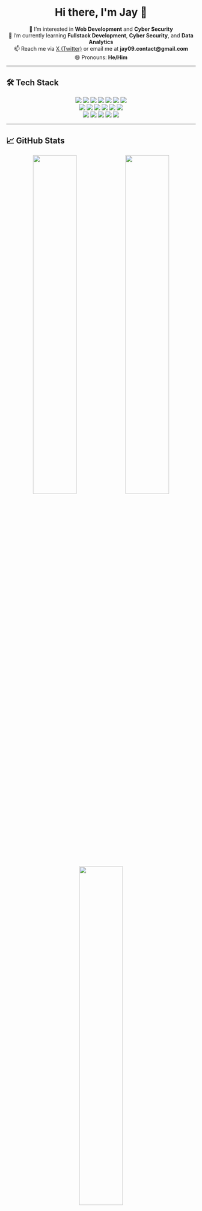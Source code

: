 <!-- Profile README for jaydhurve09 -->

<h1 align="center">Hi there, I'm Jay 👋</h1>

<p align="center">
  👀 I’m interested in <strong>Web Development</strong> and <strong>Cyber Security</strong><br>
  🌱 I’m currently learning <strong>Fullstack Development</strong>, <strong>Cyber Security</strong>, and <strong>Data Analytics</strong><br>
  📫 Reach me via <a href="https://x.com/jaydhurve09" target="_blank">X (Twitter)</a> or email me at <strong>jay09.contact@gmail.com</strong><br>
  😄 Pronouns: <strong>He/Him</strong>
</p>

---

## 🛠️ Tech Stack

<p align="center">
  <!-- Languages -->
  <img src="https://img.shields.io/badge/HTML5-E34F26?style=flat-square&logo=html5&logoColor=white"/>
  <img src="https://img.shields.io/badge/CSS3-1572B6?style=flat-square&logo=css3&logoColor=white"/>
  <img src="https://img.shields.io/badge/JavaScript-F7DF1E?style=flat-square&logo=javascript&logoColor=black"/>
  <img src="https://img.shields.io/badge/Java-007396?style=flat-square&logo=java&logoColor=white"/>
  <img src="https://img.shields.io/badge/Python-3776AB?style=flat-square&logo=python&logoColor=white"/>
  <img src="https://img.shields.io/badge/C++-00599C?style=flat-square&logo=c%2b%2b&logoColor=white"/>
  <img src="https://img.shields.io/badge/C%23-239120?style=flat-square&logo=c-sharp&logoColor=white"/><br>

  <!-- Frameworks/Tools -->
  <img src="https://img.shields.io/badge/React-20232A?style=flat-square&logo=react&logoColor=61DAFB"/>
  <img src="https://img.shields.io/badge/TailwindCSS-38B2AC?style=flat-square&logo=tailwind-css&logoColor=white"/>
  <img src="https://img.shields.io/badge/Node.js-339933?style=flat-square&logo=nodedotjs&logoColor=white"/>
  <img src="https://img.shields.io/badge/Express.js-000000?style=flat-square&logo=express&logoColor=white"/>
  <img src="https://img.shields.io/badge/MongoDB-4EA94B?style=flat-square&logo=mongodb&logoColor=white"/>
  <img src="https://img.shields.io/badge/PostgreSQL-316192?style=flat-square&logo=postgresql&logoColor=white"/><br>

  <!-- Other Tools -->
  <img src="https://img.shields.io/badge/GitHub_Actions-2088FF?style=flat-square&logo=github-actions&logoColor=white"/>
  <img src="https://img.shields.io/badge/Vercel-000?style=flat-square&logo=vercel&logoColor=white"/>
  <img src="https://img.shields.io/badge/AWS-232F3E?style=flat-square&logo=amazon-aws&logoColor=white"/>
  <img src="https://img.shields.io/badge/Wireshark-1679A7?style=flat-square&logo=wireshark&logoColor=white"/>
  <img src="https://img.shields.io/badge/Kali_Linux-557C94?style=flat-square&logo=kali-linux&logoColor=white"/>
</p>

---

## 📈 GitHub Stats

<p align="center">
  <img src="https://github-readme-stats.vercel.app/api?username=jaydhurve09&show_icons=true&theme=radical" width="48%" />
  <img src="https://github-readme-streak-stats.herokuapp.com?user=jaydhurve09&theme=radical&hide_border=false" width="48%" />
</p>

<p align="center">
  <img src="https://github-readme-stats.vercel.app/api/top-langs/?username=jaydhurve09&layout=compact&theme=radical" width="48%" />
</p>

---

## ⚡ Fun Fact

🌟 I blend technology with creativity — from secure backend logic to clean frontend designs and digital art!

---

<!--
jaydhurve09/jaydhurve09 is a ✨ special ✨ repository because its `README.md` (this file) appears on your GitHub profile.
You can click the Preview link to take a look at your changes.
-->

